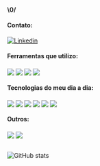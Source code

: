 <h4> \0/ </h4>


<h4> Contato: </h4>

[![Linkedin](https://img.shields.io/badge/LinkedIn-white?style=for-the-badge&logo=linkedin&logoColor=black)](https://www.linkedin.com/in/fernando-de-alvarenga-medeiros-037306207/)



<div style="display: inline_block" align="left">
    <h4> Ferramentas que utilizo: </h4>
    <img align="center" :alt="html5" src="https://img.shields.io/badge/Figma-white?style=for-the-badge&logo=figma&logoColor=black">
    <img align="center" :alt="html5" src="https://img.shields.io/badge/Photoshop-white?style=for-the-badge&logo=adobe&logoColor=black">    
    <img align="center" :alt="html5" src="https://img.shields.io/badge/Pycharm-white?style=for-the-badge&logo=pycharm&logoColor=black">
    <img align="center" :alt="html5" src="https://img.shields.io/badge/VsCode-white?style=for-the-badge&logo=visualstudiocode&logoColor=black">
</div>


<div style="display: inline_block" align="left">
    <h4> Tecnologias do meu dia a dia: </h4>
    <img align="center" :alt="html5" src="https://img.shields.io/badge/Python-white?style=for-the-badge&logo=python&logoColor=black">
    <img align="center" :alt="html5" src="https://img.shields.io/badge/Flask-white?style=for-the-badge&logo=flask&logoColor=black">    
    <img align="center" :alt="html5" src="https://img.shields.io/badge/HTML5-white?style=for-the-badge&logo=html5&logoColor=black">
    <img align="center" :alt="html5" src="https://img.shields.io/badge/CSS3-white?style=for-the-badge&logo=css3&logoColor=black">
    <img align="center" :alt="html5" src="https://img.shields.io/badge/Firebase-white?style=for-the-badge&logo=firebase&logoColor=black">
    <img align="center" :alt="html5" src="https://img.shields.io/badge/PostgreSQL-white?style=for-the-badge&logo=postgresql&logoColor=black">   
</div>

<div style="display: inline_block" align="left">
    <h4> Outros: </h4>
    <img align="center" :alt="html5" src="https://img.shields.io/badge/Pygame-white?style=for-the-badge&logo=python&logoColor=black">
    <img align="center" :alt="html5" src="https://img.shields.io/badge/Kivy-white?style=for-the-badge&logo=python&logoColor=black">
</div>

<br>

![GitHub stats](https://github-readme-stats.vercel.app/api?username=Fernando-Medeiros&show_icons=true&theme=dark)
